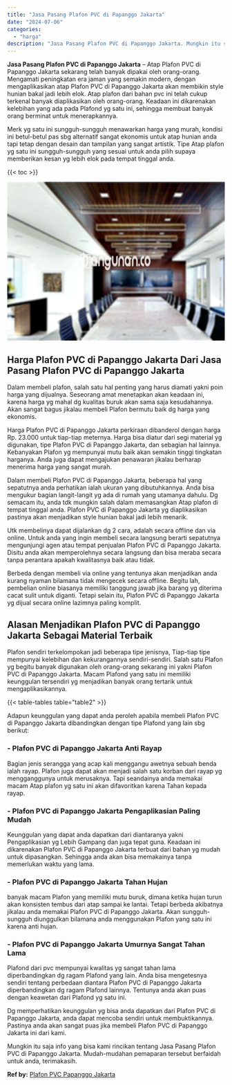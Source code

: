 ```yaml
---
title: "Jasa Pasang Plafon PVC di Papanggo Jakarta"
date: "2024-07-06"
categories: 
  - "harga"
description: "Jasa Pasang Plafon PVC di Papanggo Jakarta. Mungkin itu saja info yang bisa kami rincikan tentang Jasa Pasang Plafon PVC di Papanggo Jakarta. Mudah-mudahan p..."
---
```


**Jasa Pasang Plafon PVC di Papanggo Jakarta** – Atap Plafon PVC di Papanggo Jakarta sekarang telah banyak dipakai oleh orang-orang. Mengamati peningkatan era jaman yang semakin modern, dengan mengaplikasikan atap Plafon PVC di Papanggo Jakarta akan membikin style hunian bakal jadi lebih elok. Atap plafon dari bahan pvc ini telah cukup terkenal banyak diaplikasikan oleh orang-orang. Keadaan ini dikarenakan kelebihan yang ada pada Plafond yg satu ini, sehingga membuat banyak orang berminat untuk menerapkannya.

Merk yg satu ini sungguh-sungguh menawarkan harga yang murah, kondisi ini betul-betul pas sbg alternatif sangat ekonomis untuk atap hunian anda tapi tetap dengan desain dan tampilan yang sangat artistik. Tipe Atap plafon yg satu ini sungguh-sungguh yang sesuai untuk anda pilih supaya memberikan kesan yg lebih elok pada tempat tinggal anda.

{{< toc >}}

![Jasa Pasang Plafon PVC di Papanggo Jakarta](/images/flafond-pvc-murah13.png)

## Harga Plafon PVC di Papanggo Jakarta Dari Jasa Pasang Plafon PVC di Papanggo Jakarta

Dalam membeli plafon, salah satu hal penting yang harus diamati yakni poin harga yang dijualnya. Seseorang amat menetapkan akan keadaan ini, karena harga yg mahal dg kualitas buruk akan sama saja kesudahannya. Akan sangat bagus jikalau membeli Plafon bermutu baik dg harga yang ekonomis.

Harga Plafon PVC di Papanggo Jakarta perkiraan dibanderol dengan harga Rp. 23.000 untuk tiap-tiap meternya. Harga bisa diatur dari segi material yg digunakan, tipe Plafon PVC di Papanggo Jakarta, dan sebagian hal lainnya. Kebanyakan Plafon yg mempunyai mutu baik akan semakin tinggi tingkatan harganya. Anda juga dapat mengajukan penawaran jikalau berharap menerima harga yang sangat murah.

Dalam membeli Plafon PVC di Papanggo Jakarta, beberapa hal yang sepatutnya anda perhatikan ialah ukuran yang dibutuhkannya. Anda bisa mengukur bagian langit-langit yg ada di rumah yang utamanya dahulu. Dg semacam itu, anda tdk mungkin salah dalam memasangkan Atap plafon di tempat tinggal anda. Plafon PVC di Papanggo Jakarta yg diaplikasikan pastinya akan menjadikan style hunian bakal jadi lebih menarik.

Utk membelinya dapat dijalankan dg 2 cara, adalah secara offline dan via online. Untuk anda yang ingin membeli secara langsung berarti sepatutnya mengunjungi agen atau tempat penjualan Plafon PVC di Papanggo Jakarta. Disitu anda akan memperolehnya secara langsung dan bisa meraba secara tanpa perantara apakah kwalitasnya baik atau tidak.

Berbeda dengan membeli via online yang tentunya akan menjadikan anda kurang nyaman bilamana tidak mengecek secara offline. Begitu lah, pembelian online biasanya memiliki tanggung jawab jika barang yg diterima cacat sulit untuk diganti. Tetapi selain itu, Plafon PVC di Papanggo Jakarta yg dijual secara online lazimnya paling komplit.

## Alasan Menjadikan Plafon PVC di Papanggo Jakarta Sebagai Material Terbaik

Plafon sendiri terkelompokan jadi beberapa tipe jenisnya, Tiap-tiap tipe mempunyai kelebihan dan kekurangannya sendiri-sendiri. Salah satu Plafon yg begitu banyak digunakan oleh orang-orang sekarang ini yakni Plafon PVC di Papanggo Jakarta. Macam Plafond yang satu ini memiliki keunggulan tersendiri yg menjadikan banyak orang tertarik untuk mengaplikasikannya.

{{< table-tables table="table2" >}}

Adapun keunggulan yang dapat anda peroleh apabila membeli Plafon PVC di Papanggo Jakarta dibandingkan dengan tipe Plafond yang lain sbg berikut:

### \- Plafon PVC di Papanggo Jakarta Anti Rayap

Bagian jenis serangga yang acap kali menggangu awetnya sebuah benda ialah rayap. Plafon juga dapat akan menjadi salah satu korban dari rayap yg mengganggunya untuk merusaknya. Tapi seandainya anda memakai macam Atap plafon yg satu ini akan difavoritkan karena Tahan kepada rayap.

### \- Plafon PVC di Papanggo Jakarta Pengaplikasian Paling Mudah

Keunggulan yang dapat anda dapatkan dari diantaranya yakni Pengaplikasian yg Lebih Gampang dan juga tepat guna. Keadaan ini dikarenakan Plafon PVC di Papanggo Jakarta terbuat dari bahan yg mudah untuk dipasangkan. Sehingga anda akan bisa memakainya tanpa memerlukan waktu yang lama.

### \- Plafon PVC di Papanggo Jakarta Tahan Hujan

banyak macam Plafon yang memiliki mutu buruk, dimana ketika hujan turun akan konsisten tembus dari atap sampai ke lantai. Tetapi berbeda akibatnya jikalau anda memakai Plafon PVC di Papanggo Jakarta. Akan sungguh-sungguh diunggulkan bilamana anda menggunakan Plafon yang satu ini karena anti hujan.

### \- Plafon PVC di Papanggo Jakarta Umurnya Sangat Tahan Lama

Plafond dari pvc mempunyai kwalitas yg sangat tahan lama diperbandingkan dg ragam Plafond yang lain. Anda bisa mengetesnya sendiri tentang perbedaan diantara Plafon PVC di Papanggo Jakarta diperbandingkan dg ragam Plafond lainnya. Tentunya anda akan puas dengan keawetan dari Plafond yg satu ini.

Dg memperhatikan keunggulan yg bisa anda dapatkan dari Plafon PVC di Papanggo Jakarta, anda dapat mencoba sendiri untuk membuktikannya. Pastinya anda akan sangat puas jika membeli Plafon PVC di Papanggo Jakarta ini dari kami.

Mungkin itu saja info yang bisa kami rincikan tentang Jasa Pasang Plafon PVC di Papanggo Jakarta. Mudah-mudahan pemaparan tersebut berfaidah untuk anda, terimakasih.

**Ref by:** [Plafon PVC Papanggo Jakarta](https://id.wikipedia.org/wiki/Plafon)
